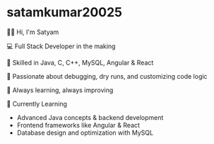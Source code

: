 # satamkumar20025

🙋‍♂ Hi, I'm Satyam

💻 Full Stack Developer in the making

🔧 Skilled in Java, C, C++, MySQL, Angular & React

🧠 Passionate about debugging, dry runs, and customizing code logic

🚀 Always learning, always improving

🌱 Currently Learning


- Advanced Java concepts & backend development
- Frontend frameworks like Angular & React
- Database design and optimization with MySQL
